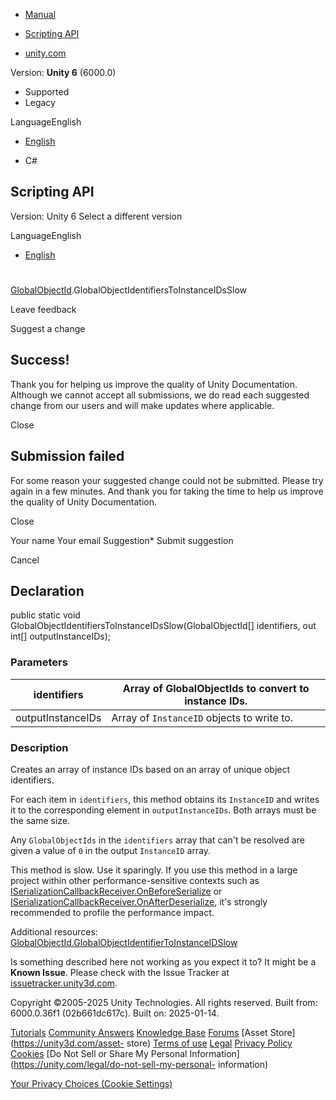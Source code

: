 [ ]()

  * [Manual](../Manual/index.html)
  * [Scripting API](../ScriptReference/index.html)

  * [unity.com](https://unity.com/)

Version: **Unity 6** (6000.0)

  * Supported
  * Legacy

LanguageEnglish

  * [English]()

  * C#

[ ](https://docs.unity3d.com)

## Scripting API

Version: Unity 6 Select a different version

LanguageEnglish

  * [English]()

#
[GlobalObjectId](GlobalObjectId.html).GlobalObjectIdentifiersToInstanceIDsSlow

Leave feedback

Suggest a change

## Success!

Thank you for helping us improve the quality of Unity Documentation. Although
we cannot accept all submissions, we do read each suggested change from our
users and will make updates where applicable.

Close

## Submission failed

For some reason your suggested change could not be submitted. Please <a>try
again</a> in a few minutes. And thank you for taking the time to help us
improve the quality of Unity Documentation.

Close

Your name Your email Suggestion* Submit suggestion

Cancel

[ ]()

## Declaration

public static void GlobalObjectIdentifiersToInstanceIDsSlow(GlobalObjectId[]
identifiers, out int[] outputInstanceIDs);

### Parameters

identifiers | Array of GlobalObjectIds to convert to instance IDs.  
---|---  
outputInstanceIDs | Array of `InstanceID` objects to write to.  
  
### Description

Creates an array of instance IDs based on an array of unique object
identifiers.

For each item in `identifiers`, this method obtains its `InstanceID` and
writes it to the corresponding element in `outputInstanceIDs`. Both arrays
must be the same size.  
  
Any `GlobalObjectIds` in the `identifiers` array that can't be resolved are
given a value of `0` in the output `InstanceID` array.  
  
This method is slow. Use it sparingly. If you use this method in a large
project within other performance-sensitive contexts such as
[ISerializationCallbackReceiver.OnBeforeSerialize](ISerializationCallbackReceiver.OnBeforeSerialize.html)
or
[ISerializationCallbackReceiver.OnAfterDeserialize](ISerializationCallbackReceiver.OnAfterDeserialize.html),
it's strongly recommended to profile the performance impact.  
  
Additional resources:
[GlobalObjectId.GlobalObjectIdentifierToInstanceIDSlow](GlobalObjectId.GlobalObjectIdentifierToInstanceIDSlow.html)

Is something described here not working as you expect it to? It might be a
**Known Issue**. Please check with the Issue Tracker at
[issuetracker.unity3d.com](https://issuetracker.unity3d.com).

Copyright ©2005-2025 Unity Technologies. All rights reserved. Built from:
6000.0.36f1 (02b661dc617c). Built on: 2025-01-14.

[Tutorials](https://unity3d.com/learn) [Community
Answers](https://answers.unity3d.com) [Knowledge
Base](https://support.unity3d.com/hc/en-us)
[Forums](https://forum.unity3d.com) [Asset Store](https://unity3d.com/asset-
store) [Terms of use](https://docs.unity3d.com/Manual/TermsOfUse.html)
[Legal](https://unity.com/legal) [Privacy
Policy](https://unity.com/legal/privacy-policy)
[Cookies](https://unity.com/legal/cookie-policy) [Do Not Sell or Share My
Personal Information](https://unity.com/legal/do-not-sell-my-personal-
information)

[Your Privacy Choices (Cookie Settings)](javascript:void\(0\);)

